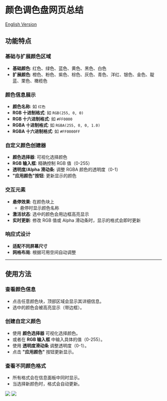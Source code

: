 # 颜色调色盘网页总结

[English Version](README.md)

## 功能特点

### 基础与扩展颜色区域
- **基础颜色**: 红色、绿色、蓝色、黄色、黑色、白色  
- **扩展颜色**: 橙色、粉色、紫色、棕色、灰色、青色、洋红、银色、金色、靛蓝、栗色、橄榄色  

### 颜色信息展示
- **颜色名称**: 如 `红色`  
- **RGB 十进制格式**: 如 `RGB(255, 0, 0)`  
- **RGB 十六进制格式**: 如 `#FF0000`  
- **RGBA 十进制格式**: 如 `RGBA(255, 0, 0, 1.0)`  
- **RGBA 十六进制格式**: 如 `#FF0000FF`  

### 自定义颜色创建器
- **颜色选择器**: 可视化选择颜色  
- **RGB 输入框**: 精确控制 RGB 值（0-255）  
- **透明度/Alpha 滑动条**: 调整 RGBA 颜色的透明度（0-1）  
- **"应用颜色"按钮**: 更新显示的颜色  

### 交互元素
- **悬停效果**: 在颜色块上  
  - 悬停时显示颜色名称  
- **激活状态**: 选中的颜色会用边框高亮显示  
- **实时更新**: 修改 RGB 值或 Alpha 滑动条时，显示的格式会即时更新  

### 响应式设计
- **适配不同屏幕尺寸**  
- **网格布局**: 根据可用空间自动调整  

---

## 使用方法

### 查看颜色信息
- 点击任意颜色块，顶部区域会显示其详细信息。  
- 选中的颜色会被高亮显示（带边框）。  

### 创建自定义颜色
- 使用 **颜色选择器** 可视化选择颜色。  
- 或者在 **RGB 输入框** 中输入具体的值（0-255）。  
- 使用 **透明度滑动条** 调整透明度（0-1）。  
- 点击 **"应用颜色"** 按钮更新显示。  

### 查看不同颜色格式
- 所有格式会在信息面板中同时显示。  
- 当选择新颜色时，格式会自动更新。

![](https://tgpicture.6666689.xyz/file/1745245097297_image.png)
![](https://tgpicture.6666689.xyz/file/1745245109305_image.png)
